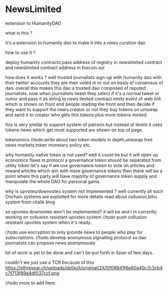 # NewsLimited
extension to HumanityDAO

what is this ?

it's a extension to humanity dao to make it into a news curation dao 

how to use it ?

deploy humanity contracts 
pass address of registry in newslimited contract and newslimited contract address in foxcoin.sol

how does it works ?
well trusted journalists sign-up with humanity dao with their twitter accounts
they are then voted in or out on basis of consensus of dao.
overall this makes this dao a trusted dao composed of reputed journalists.
now when journalists tweet they select if it's a
normal tweet or rumor and pass it as string to news limited 
contract emits event of web link which is shown on front end 
people reading the front end then decide if they want to support the news creator or not 
they buy tokens on uniswap and send it to creator who gets this tokens plus more tokens minted.

this is very similar to support system of patreon but instead of levels it uses tokens 
news which get most supported are shown on top of page.

tokenomics 
//todo:write about two token models in depth,uniswap free news markets,token monetary policy etc.
 
why humanity native token is not used? 
well it could he but it will open up economics flaws in protocol 
a governance token should be separated from utility token
let's say if we use governance token to vote on articles and reward articles which win with more governance tokens
then there will be a point where this party will have majority of governance token supply and manipulate the whole DAO for personal gains.

why is upvotes/downvotes system not implemented ?
well currently all such Onchain systems are exploited 
for more details read about collusion,bihu system from vitalik blog

so upvotes downvotes won't be implemented? 
it will be and I m currently working on collusion resistant upvotes system 
//todo push collusion resistant upvotes system when it's ready.

//todo use encryption to only provide news to people who play for subscriptions.
//todo develop anonymous signalling protocol so dao journalists can propose news anonymously 

lot of work is yet to be done and can't be put forth in Span of few days.

couldn't we just use a TCR
because of this 
https://ethresear.ch/uploads/default/original/2X/f/f08841f6e60a40c7c3cb4c7f713f89a4df037ccf.png

//todo more to add here.

